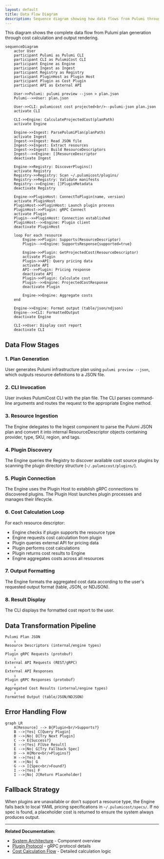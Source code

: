 ```yaml
---
layout: default
title: Data Flow Diagram
description: Sequence diagram showing how data flows from Pulumi through PulumiCost to plugins and external APIs
---
```


This diagram shows the complete data flow from Pulumi plan generation through
cost calculation and output rendering.

```mermaid
sequenceDiagram
    actor User
    participant Pulumi as Pulumi CLI
    participant CLI as PulumiCost CLI
    participant Engine as Engine
    participant Ingest as Ingest
    participant Registry as Registry
    participant PluginHost as Plugin Host
    participant Plugin as Cost Plugin
    participant API as External API

    User->>Pulumi: pulumi preview --json > plan.json
    Pulumi-->>User: plan.json

    User->>CLI: pulumicost cost projected<br/>--pulumi-json plan.json
    activate CLI

    CLI->>Engine: CalculateProjectedCost(planPath)
    activate Engine

    Engine->>Ingest: ParsePulumiPlan(planPath)
    activate Ingest
    Ingest->>Ingest: Read JSON file
    Ingest->>Ingest: Extract resources
    Ingest->>Ingest: Build ResourceDescriptors
    Ingest-->>Engine: []ResourceDescriptor
    deactivate Ingest

    Engine->>Registry: DiscoverPlugins()
    activate Registry
    Registry->>Registry: Scan ~/.pulumicost/plugins/
    Registry->>Registry: Validate manifests
    Registry-->>Engine: []PluginMetadata
    deactivate Registry

    Engine->>PluginHost: ConnectToPlugin(name, version)
    activate PluginHost
    PluginHost->>PluginHost: Launch plugin process
    PluginHost->>Plugin: gRPC Connect
    activate Plugin
    Plugin-->>PluginHost: Connection established
    PluginHost-->>Engine: Plugin client
    deactivate PluginHost

    loop For each resource
        Engine->>Plugin: Supports(ResourceDescriptor)
        Plugin-->>Engine: SupportsResponse{supported=true}

        Engine->>Plugin: GetProjectedCost(ResourceDescriptor)
        activate Plugin
        Plugin->>API: Query pricing data
        activate API
        API-->>Plugin: Pricing response
        deactivate API
        Plugin->>Plugin: Calculate cost
        Plugin-->>Engine: ProjectedCostResponse
        deactivate Plugin

        Engine->>Engine: Aggregate costs
    end

    Engine->>Engine: Format output (table/json/ndjson)
    Engine-->>CLI: FormattedOutput
    deactivate Engine

    CLI->>User: Display cost report
    deactivate CLI
```

## Data Flow Stages

### 1. Plan Generation

User generates Pulumi infrastructure plan using `pulumi preview --json`,
which outputs resource definitions to a JSON file.

### 2. CLI Invocation

User invokes PulumiCost CLI with the plan file. The CLI parses command-line
arguments and routes the request to the appropriate Engine method.

### 3. Resource Ingestion

The Engine delegates to the Ingest component to parse the Pulumi JSON plan
and convert it into internal ResourceDescriptor objects containing provider,
type, SKU, region, and tags.

### 4. Plugin Discovery

The Engine queries the Registry to discover available cost source plugins by
scanning the plugin directory structure (`~/.pulumicost/plugins/`).

### 5. Plugin Connection

The Engine uses the Plugin Host to establish gRPC connections to discovered
plugins. The Plugin Host launches plugin processes and manages their lifecycle.

### 6. Cost Calculation Loop

For each resource descriptor:

- Engine checks if plugin supports the resource type
- Engine requests cost calculation from plugin
- Plugin queries external API for pricing data
- Plugin performs cost calculations
- Plugin returns cost results to Engine
- Engine aggregates costs across all resources

### 7. Output Formatting

The Engine formats the aggregated cost data according to the user's requested
output format (table, JSON, or NDJSON).

### 8. Result Display

The CLI displays the formatted cost report to the user.

## Data Transformation Pipeline

```text
Pulumi Plan JSON
    ↓
Resource Descriptors (internal/engine types)
    ↓
Plugin gRPC Requests (protobuf)
    ↓
External API Requests (REST/gRPC)
    ↓
External API Responses
    ↓
Plugin gRPC Responses (protobuf)
    ↓
Aggregated Cost Results (internal/engine types)
    ↓
Formatted Output (table/JSON/NDJSON)
```

## Error Handling Flow

```mermaid
graph LR
    A[Resource] --> B{Plugin<br/>Supports?}
    B -->|Yes| C[Query Plugin]
    B -->|No| D[Try Next Plugin]
    C --> E{Success?}
    E -->|Yes| F[Use Result]
    E -->|No| G[Try Fallback Spec]
    D --> H{More<br/>Plugins?}
    H -->|Yes| A
    H -->|No| G
    G --> I{Spec<br/>Found?}
    I -->|Yes| F
    I -->|No| J[Return Placeholder]
```

## Fallback Strategy

When plugins are unavailable or don't support a resource type, the Engine
falls back to local YAML pricing specifications in `~/.pulumicost/specs/`.
If no spec is found, a placeholder cost is returned to ensure the system
always produces output.

---

**Related Documentation:**

- [System Architecture](system-architecture.md) - Component overview
- [Plugin Protocol](../plugin-protocol.md) - gRPC protocol details
- [Cost Calculation Flow](cost-calculation-flow.md) - Detailed calculation
  logic
